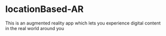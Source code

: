 # locationBased-AR
This is an augmented reality app which lets you experience digital content in the real world around you
